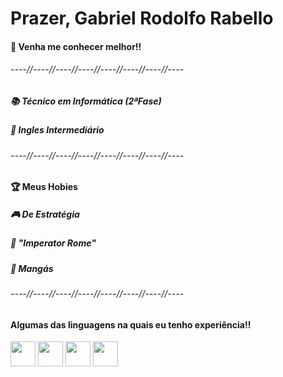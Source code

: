 <h1>Prazer, Gabriel Rodolfo Rabello</h1>

<div>
  <h4>👋 Venha me conhecer melhor!!</h4>
  <h6>----//----//----//----//----//----//----//----</h6>
  
  <h5>📚 Técnico em Informática (2ªFase)</h5>
  <h5>📣 Ingles Intermediário</h5>
  
  <h6>----//----//----//----//----//----//----//----</h6>
  
  <h4>🏆 Meus Hobies</h4>
  <h5>🎮 De Estratégia</h5>
  <h5>🥇 "Imperator Rome"</h5>
  <h5>📖 Mangás</h5>
  
  <h6>----//----//----//----//----//----//----//----</h6>

  <h4>Algumas das linguagens na quais eu tenho experiência!!</h4>
  <img src="https://cdn.jsdelivr.net/gh/devicons/devicon/icons/python/python-original-wordmark.svg" width="40" height="40"/>
  <img src="https://cdn.jsdelivr.net/gh/devicons/devicon/icons/arduino/arduino-original-wordmark.svg" width="40" height="40"/>
  <img src="https://cdn.jsdelivr.net/gh/devicons/devicon/icons/html5/html5-plain-wordmark.svg" width="40" height="40"/>
  <img src="https://cdn.jsdelivr.net/gh/devicons/devicon/icons/mysql/mysql-original-wordmark.svg" width="40" height="40"/>             
</div>
